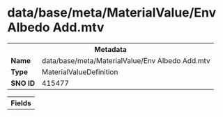 <h1>data/base/meta/MaterialValue/Env Albedo Add.mtv</h1><table><tr><th colspan="100%">Metadata</th></tr><tr><td><b>Name</b></td><td>data/base/meta/MaterialValue/Env Albedo Add.mtv</td></tr><tr><td><b>Type</b></td><td>MaterialValueDefinition</td></tr><tr><td><b>SNO ID</b></td><td>415477</td></tr></table>

<table><tr><th colspan="100%">Fields</th></tr></table>

